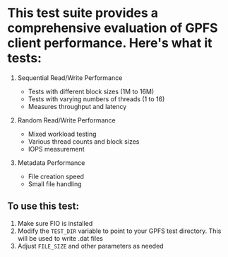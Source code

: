 # This test suite provides a comprehensive evaluation of GPFS client performance. Here's what it tests:

1. Sequential Read/Write Performance
    - Tests with different block sizes (1M to 16M)
    - Tests with varying numbers of threads (1 to 16)
    - Measures throughput and latency

2. Random Read/Write Performance
    - Mixed workload testing
    - Various thread counts and block sizes
    - IOPS measurement

3. Metadata Performance
    - File creation speed
    - Small file handling

## To use this test:

1. Make sure FIO is installed
2. Modify the `TEST_DIR` variable to point to your GPFS test directory. This will be used to write .dat files
3. Adjust `FILE_SIZE` and other parameters as needed
